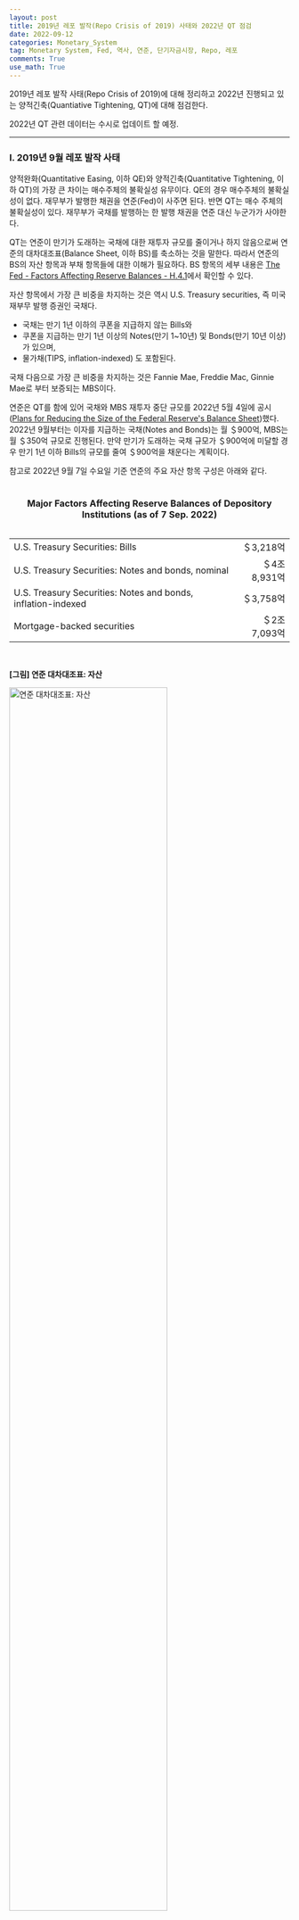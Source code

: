 ```yaml
---
layout: post
title: 2019년 레포 발작(Repo Crisis of 2019) 사태와 2022년 QT 점검
date: 2022-09-12
categories: Monetary_System
tag: Monetary System, Fed, 역사, 연준, 단기자금시장, Repo, 레포
comments: True
use_math: True
---
```


2019년 레포 발작 사태(Repo Crisis of 2019)에 대해 정리하고 2022년 진행되고 있는 양적긴축(Quantiative Tightening, QT)에 대해 점검한다. 

2022년 QT 관련 데이터는 수시로 업데이트 할 예정.

***

### Ⅰ. 2019년 9월 레포 발작 사태

양적완화(Quantitative Easing, 이하 QE)와 양적긴축(Quantitative Tightening, 이하 QT)의 가장 큰 차이는 매수주체의 불확실성 유무이다. QE의 경우 매수주체의 불확실성이 없다. 재무부가 발행한 채권을 연준(Fed)이 사주면 된다. 반면 QT는 매수 주체의 불확실성이 있다. 재무부가 국채를 발행하는 한 발행 채권을 연준 대신 누군가가 사야한다. 

QT는 연준이 만기가 도래하는 국채에 대한 재투자 규모를 줄이거나 하지 않음으로써 연준의 대차대조표(Balance Sheet, 이하 BS)를 축소하는 것을 말한다. 따라서 연준의 BS의 자산 항목과 부채 항목들에 대한 이해가 필요하다. BS 항목의 세부 내용은 [The Fed - Factors Affecting Reserve Balances - H.4.1](https://www.federalreserve.gov/releases/h41/)에서 확인할 수 있다. 

자산 항목에서 가장 큰 비중을 차지하는 것은 역시 U.S. Treasury securities, 즉 미국 재부무 발행 증권인 국채다.

- 국채는 만기 1년 이하의 쿠폰을 지급하지 않는 Bills와
- 쿠폰을 지급하는 만기 1년 이상의 Notes(만기 1~10년) 및 Bonds(만기 10년 이상)가 있으며,
- 물가채(TIPS, inflation-indexed) 도 포함된다. 

국채 다음으로 가장 큰 비중을 차지하는 것은 Fannie Mae, Freddie Mac, Ginnie Mae로 부터 보증되는 MBS이다. 

연준은 QT를 함에 있어 국채와 MBS 재투자 중단 규모를 2022년 5월 4일에 공시([Plans for Reducing the Size of the Federal Reserve's Balance Sheet](https://www.federalreserve.gov/newsevents/pressreleases/monetary20220504b.htm))했다. 2022년 9월부터는 이자를 지급하는 국채(Notes and Bonds)는 월 ＄900억, MBS는 월 ＄350억 규모로 진행된다. 만약 만기가 도래하는 국채 규모가 ＄900억에 미달할 경우 만기 1년 이하 Bills의 규모를 줄여 ＄900억을 채운다는 계획이다.

참고로 2022년 9월 7일 수요일 기준 연준의 주요 자산 항목 구성은 아래와 같다.

<table>
    <caption>
        <h4>
            Major Factors Affecting Reserve Balances of Depository Institutions (as of 7 Sep. 2022)
    	</h4>
    </caption>
    <colgroup>
        <col style="width:80%">
        <col style="width:20%">
    </colgroup>
    <tr style="background-color:white">
        <td>U.S. Treasury Securities: Bills</td> 
        <td style='text-align:right'>＄3,218억</td> 
    </tr>
    <tr style="background-color:white">
		<td>U.S. Treasury Securities: Notes and bonds, nominal</td> 
        <td style="text-align:right">＄4조 8,931억</td> 
    </tr>
    <tr style="background-color:white">
		<td>U.S. Treasury Securities: Notes and bonds, inflation-indexed</td> 
        <td style="text-align:right">＄3,758억</td> 
    </tr>
    <tr style="background-color:white">
		<td>Mortgage-backed securities</td> 
        <td style="text-align:right">＄2조 7,093억</td> 
    </tr>
</table>


<br>

<b>[그림] 연준 대차대조표: 자산</b>

<img src="/assets/images/BS_ASSET.png" width="75%" height="75%" title="연준 대차대조표: 자산"/>

<br>

이렇듯 QT를 진행함에 있어 BS내 자산은 어려울 것이 없으며 계획이 있다. 어렵고 문제를 만드는 것은 언제나 부채쪽 항목이다. (QT를 이야기하면서 부채 항목을 다루지 않는 사람이 있다면, 그 사람 말은 의심해야한다.)

연준도 은행이기 때문에 여타 은행들처럼 자본의 규모가 매우 작아 자산 규모와 부채 규모가 거의 비슷하다. 주요 부채 항목은 다음과 같다,

- Currency in Circulation: 시중에 돌아다니는 화폐로 시간이 흐름에 따라 증가하긴 하나 변화율은 미미해 중요성은 떨어진다.
- Reverse repurchase agreements: 역RP 혹은 RRP라고 불리며 해외 RRP와 국내 rRP가 있는데, 국내 역RP(Overnight RRP)의 규모와 중요성이 훨씬 크다.
- U.S. Treasury, General Account: TGA라고 불리며 재무부가 미래 재정으로 쓰기 위해 연준에 보관해둔 재무부 예금이다. 재정정책의 자원이 된다.
- Reserve Balances with Federal Reserve Banks: 지급준비금

2022년 9월 7일 수요일 기준 연준의 주요 부채 항목 구성은 아래와 같다.

<table>
    <caption>
        <h4>
            Major Factors Affecting Reserve Balances of Depository Institutions (as of 7 Sep, 2022)
    	</h4>
    </caption>
    <colgroup>
        <col style="width:80%">
        <col style="width:20%">
    </colgroup>
    <tr style="background-color:whitd">
        <td>Currency in circulation</td> 
        <td style='text-align:right'>＄2조 2,843억</td> 
    </tr>
    <tr style="background-color:white">
		<td>Reverse repurchase agreements</td> 
        <td style="text-align:right">＄2조 4,599억</td> 
    </tr>
    <tr style="background-color:white">
		<td>Deposits with F.R. Banks, other than reserve balances - U.S. Treasury, General Account</td> 
        <td style="text-align:right">＄5,829억</td> 
    </tr>
    <tr style="background-color:white">
		<td>Reserve balances with Federal Reserve Banks</td> 
        <td style="text-align:right">＄3조 2,713억</td> 
    </tr>
</table>

<br>

<b>[그림] 연준 대차대조표: 부채</b>

<img src="/assets/images/BS_LIABILITY.png" width="75%" height="75%" title="연준 대차대조표: 부채"/>

<br>

이전에는 크지 않았던 역RP 규모는 최근 ＄2.5조 에 달한다. 역RP 규모는 왜 이렇게 커진 것인가? 2021년 3월부터 재무부에서 코로나 대응을 위한 지원금으로 TGA를 풀어 재정지출을 늘렸다. 미국 은행들은 이미 상당한 규모의 예금을 보유중이기 때문에 부채만 늘어나는 예금을 더 확보할 이유가 별로 없다. 따라서 미국 가정으로 지급된 돈들은 은행 예금보다는 운용사의 MMF로 갔고, MMF의 단기국채 매입이 증가함에 따라 단기국채 금리가 0.00%에 가까워 지며 거래할 수 있는 단기 국채가 줄어들었다. 그러면서 갈곳을 잃은 MMF 자금이 ON RRP로 몰린 것이다.

<br>

<b>[그림] 1개월 T-bill 금리와 Interest Rate on Reserves</b>

<img src="/assets/images/WHY_LARGE_RRP.png" width="75%" height="75%" title="1개월 T-bill 금리와 Interest Rate on Reserves"/>

<br>

<b>[그림] Overnight RRP 금리와 T-Bill 금리, 그리고 Overnight RRP 잔액</b>

<img src="/assets/images/ON_RRP.png" width="75%" height="75%" title="Overnight RRP 금리와 T-Bill 금리, 그리고 Overnight RRP 잔액"/>

<br>

앞에서 이야기 했지만, 2022년 QT가 진행 과정에서 부채 항목 중 어떤 항목이 줄며 전체 BS규모가 줄어드는지가 중요하다. 만약 다른 부채 항목들 보다 지급준비금이 과도하게 줄어드면 2019년에 일어났던 레포 발작같은일이 재현될 수 있기 때문이다. 2019년 9월 일어났던 레포 발작 사태에 대해 좀 더 알아보자.

<br>

먼저 연준의 정책금리 시스템을 이해할 필요가 있다. 연준은 기존 Corridor System(공개시장조작)에서 Floor System(간접적 관리)으로 금리관리 체계를 바꾸었다. (뉴욕 연은 [자료: Corridors and Floors in Monetary Policy](https://libertystreeteconomics.newyorkfed.org/2012/04/corridors-and-floors-in-monetary-policy/)를 참고) 양적완화 이후 모든 은행들의 지급준비금이 풍족해지면서 "요구지준을 맞춰야 한다"는 개념이 사라졌다. 따라서 연준은 더 이상 공개시장조작으로 금리를 조절할 수 없게 되었다. 이에 연준은 새로운 금리관리 체계를 만들었는데 "금융기관간 차익거래를 유도해 연준의 정책 목표인 Effective Federal Funds Rate(EFFR)을 정책 범위 내에 머물게끔 하자"는 것이었다.

[2022년 7월 FOMC statement](https://www.federalreserve.gov/monetarypolicy/files/monetary20220727a1.pdf)의 p.3을 보면 

- The Board of Governors of the Federal Reserve System voted unanimously to raise  the interest rate paid on reserve balances to 2.4 percent, effective July 28, 2022
- Undertake open market operations as necessary to maintain the  federal funds rate in a target range of 2-1/4 to 2-1/2 percent.
- Conduct overnight reverse repurchase agreement operations at an  offering rate of 2.3 percent and with a per-counterparty limit of  $160 billion per day; the per-counterparty limit can be temporarily  increased at the discretion of the Chair.

라는 표현들이 나온다. 위에서부터 주요 내용은

1. Reserve Balance에 적용되는 금리를 2.4%로 인상한다.
2. 공개시장조작을 통해 연준 금리를 2.25% ~ 2.50% 내에서 머물도록 한다.
3. 금리 2.3%의 Overnight RRP를 운영한다.

흔히 언론에서 말하는 기준금리 2.25%~2.50%는 두 번째에 해당하는 내용이고, 실제로는 Reserve Balance에 적용되는 금리와 Overnight RRP 금리를 조절한다. 따라서 Reserve Balance에 적용되는 금리는 무엇이고, Overnight RRP 금리는 무엇인지 먼저 이해해야 한다.

아래 내용은 삼성선물 최서영 이코노미스트의 《연준 정책체계 변화와 단기자금시장 A to Z(2019.10.29)》를 참고했다. (buyside로 가셨는지 더 이상 글을 쓰시지 않는 것 같아 아쉽다.)

1. 양적완화 이후 예금기관의 지준 수요는 "요구 지급준비금을 맞추기 위한 수요"가 아니라 "고유동자산의 한 형태로 초과지준을 보유하고자 하는 수요"를 의미한다. Interest on Reserves(IORB)는 '예금기관'이 연준에 예치한 지급준비금에 적용받는 금리이다. 예금기관이 아닌 다른 금융기관은 지준이 없으므로 이 금리를 적용받을 수 없다.
2. 연방실효금리(Effective Federal Funds Rate, EFFR)는 금융기관간 무담보 거래에 적용되는 이자이며, 금융기관끼리 주고받는 금리이므로 신용위험이 존재한다. 연준의 정책 금리의 대상이다. 
3. Overnight Reverse Repo (ON RRP) Rate는 예금기관과 여타 금융기관이 연준으로부터 신용위험이 없는 미국채를 담보로 맡기고 돈을 빌릴 때 적용되는 금리이며, 모든 금리의 하단 역할을 하게 된다. 언제든 적용 받을 수 있는 금리이므로 이 금리 아래로는 거래 유인이 없다.

연방주택은행(Federal Home Loan Bank, 이하 FHLB)는 단기자금시장 내 중요한 거래 주체이다. [Federal Home Loan Bank (FHLB) System Definition (investopedia.com)](https://www.investopedia.com/terms/f/fhlb.asp) FHLB는 미국 전역에 걸친 11개의 지역 은행 연합인데, 다른 은행들과 대출자에게 주택 구입, 인프라, 경제 개발 및 기타 개인 및 커뮤니티 필요에 필요한 자금을 공급한다.

기존 연준의 의도는 금융기관간 무담보 금리인 EFFR(목표금리)이 대부분 금융기관이 적용 받을 수 있는 O/N RRP 를 하단으로, 예금기관만 적용 받을 수 있는 IORB를 상단으로 거래되게끔 유도했다. 즉, 주요 자금 공급처 역할을 했던 FHLB 는 연준으로부터 받을 수 있는 O/N RRP 에 비해 높은 금리인 EFFR 로 자금을 공급할 의향이 있었을 것이며 IOER 금리를 수취할 수 있는 예금기관은 그보다 낮은 EFFR 금리로 자금을 빌릴 의향이 있었을 것이다.

- ON RRP < EFFR: HFLB는 ON RRP 금리로 돈을 빌려서 EFFR로 예금기관에 대출해준다.
- EFFR < IORB: 예금기관이 FHLB 등으로부터 EFFR로 돈을 빌려 지준의 형태로 연준에 예치할 수 있다. (지준은 예금기관만 갖고 있다.) 

<br>

(1) 초반 - 안정적이었던 IORB > EFFR > RRP 의 매커니즘

연준의 간접적 금리관리는 2017 년까지 순조롭게 진행되었다. FHLB와 예금기관간 차익거래는 활발히 일어났으며 EFFR 은 연준이 의도한 상하단 사이에 안정적으로 머물렀다.

예금기관은 연준에 돈을 예치할 경우 IORB 금리를 적용받을 수 있기 때문에 만약 예금기관간 무담보 거래가 많이 일어났다면 이 때 금리는 IORB 보다 높게 형성되었겠지만, 모든 은행에 지준이 충분했기 때문에 예금기관간 거래는 거의 발생하지 않았다.

<br>

(2) 중반 - FHLB, 담보 시장으로 이동 & 일부 소형은행의 지준 확충 시작

2018년즈음 EFFR 에 조금씩 상승압력이 나타나기 시작했다. 여기에는 두 가지 배경이 있다. 첫째, 미국 국채 발행, 특히 T-bill 발행 급증이었다. 재무부는 국채 발행 시 프라이머리딜러(Primary Dealer, PD)에 국채를 넘기고 PD 는 국채를 최종 국채 수요자인 금융기관에 넘기는 중간 역할을 한다. 하지만 약 2년간 T-bill 발행량이 급증해 물량을 금융기관에 전달하기까지의 시간이 길어지면서, 넘기지 못한 국채를 담보로 돈을 빌리고자 하는(Repo 거래를 의미) PD의 자금수요가 증가했다. 그 과정에서 2018년 즈음 담보금리(Repo rate)는 무담보금리(EFFR)를 상회하기 시작했다.

이후, 예금기관에 무담보금리(EFFR)로 자금을 공급해 온 FHLB 는 더 높은 금리를 주는 담보시장(Repo)으로 이동했다. 이렇게 무담보 시장이 얇아지기 시작한 시기에, 연준은 재투자 중단을 통해 자산 규모를 줄여가기 시작했으며 예금기관 지준도 줄어들기 시작했다. 그 과정에서, 일부 소형 은행들이 지준 부족을 느끼기 시작하면서 지준 확충에 나서기 시작했다. 

FHLB가 무담보 시장에서 빠져나간 만큼, 이때부터 은행간 무담보 거래도 발생하기 시작했는데, 앞서 언급했듯 은행간 거래가 시작되는 시기부터 EFFR에는 상승 압력이 나타날 수 밖에 없다. IORB 보다 금리가 높아야 은행들이 자금을 공급할 의향이 생기기 때문이다. 

다만 은행간 지준 거래는 연준이 예상했던 시기보다 상당히 빠르게 나타났는데, 이는 대형은행에 지준 쏠림 현상이 상당히 강했기 때문이다. 2018년 초 연준의 총
지준 공급량은 충분했다. 하지만 당시부터 은행들간 지준거래가 발생했다는 것은 지급준비금의 배분이 비효율적이었음을 의미한다. 대형은행에는 필요 이상의 지준이 예치되어 있었던 반면 중소형 은행들에는 상대적으로 부족했던 셈이다. 따라서 EFFR이 기준금리의 실질적 상단 역할을 하던 IORB를 상회하였다.

<br>

<b>[그림] Floor System: 연준이 결정하는 금리들과 EFFR, Treasury REPO(SOFR): 2018-19</b>

<img src="/assets/images/FLOOR_SYSTEM(2018-19).png" width="75%" height="75%" title="Overnight RRP 금리와 T-Bill 금리, 그리고 Overnight RRP 잔액"/>

<br>

연준은 예금기관간 거래에 적용되는 EFFR이 ON RRP(하단)와 IORB(상단) 사이에서 움직이게 하는게 목표인데, EFFR이 IORB를 벗어난 것이다. 이런 현상이 발생하면 연준의 통화정책에 대한 신뢰도가 훼손되기 때문에 이런 상황은 연준에게 매우 반갑지 않은 상황이다.

<br>

(3) 후반 – 대형은행과 소형은행 사이에 비효율적으로 배분된 지준이 야기한 문제

마지막 세 번째 국면은, 예금기관 중 자금수요(지준수요)가 자금공급(지준공급)을 넘어서면서 단기자금시장 경색이 발현된 국면이다. 만일 예금기관간 거래가 지속되면서 EFFR 이 IOER 을 가끔씩 상회했다 하더라도 지준이 남는 예금기관과 지준을 필요로 하는 예금기관간 거래가 잘 유지되었다면 단기자금시장 금리 급등은 발생하지 않았을 것이다. 그리고 연준은 지금의 은행간 거래 국면이 당분간은 부드럽게 지속될 것으로 예상했었다. 

앞서 언급했듯, 예금기관에게 지준의 의미는 과거 “예금 대비 필수로 보유해야 하는 자산”에서 “현금, 국채 등과 같은 고유동자산([High Quality Liquid Assets](https://www.bis.org/basel_framework/chapter/LCR/30.htm), 이하 HQLA) 중 하나”로 변했던 만큼 연준은 새로운 지준 수요를 측정하기 위해 1 년에 2 번 서베이를 단행해왔다.

서베이에서 연준은 각 은행에게 LCLoR 을 묻는다. LCLoR(Lowest Comfortable Level of Reserve)이란, 각 은행이 편안하게 느끼는 지준의 최소 레벨을 의미한다. 즉, 개별 은행의 지준이 LCLoR 수준을 하회하게 되면 그 은행은 지준 확충에 나서게 된다. 여기에서의 LCLoR 은 요구지준 금액과 다르다. 과거와 달리 예금기관이 지준을 보유할 때의 긍정적 유인이 새롭게 생겨났기 때문이다. 금융위기 이후, 건전성 규제 강화로 인해 예금기관은 필수적으로 보유해야 하는 고유동자산(HQLA) 규모를 증가시켜야 했다. 그리고 현재 지준은 은행들에게 국채보다 더 선호되는 “고유동자산”이 되었다. 그 이유는

(1) 과거와 달리 연준이 지준에 금리(IORB)를 주기 시작하면서 지준 보유에 따른 기회비용이 없다.

IORB는 연준의 기준금리 상단 역할을 하며, 단기 국채(1개월 T-bill) 보다 높은 금리를 제공한다. 그렇다면 IORB보다 더 높은 금리를 제공하면 만기가 더 긴 국채를 보유하면 이자수익을 늘릴 수 있지만, 국채는 시가평가(mark to market) 대상인 반면 지급준비금은 이자 수익만 쌓인다. 따라서 만기가 긴, 듀레이션이 긴 채권일수록 IORB보다 훨씬 높은 금리를 제공해야만 시중은행은 보유 매력을 느끼게 된다.

(2) 지준에는 국채가 가지고 있는 유동화 리스크도 없기 때문이다.

2008년 GFC 이후 규제가 강화되며 GSIB(Global Systemically Important Banks)들, 즉 국제 금융상의 주요 은행들은 HQLA을 많이 보유해야 했다. 이 때 지급준비금은 좋은 자산이다.  스트레스 테스트 시, 국채는 유동화 리스크 때문에 헤어컷(자산의 시장 가격과 담보 가치의 차이)이 발생하지만 지준은 연준에 맡긴 자금이므로 헤어컷이없다. 국채보다 지준을 보유하는 것이 여러모로 유리한 셈이다.

은행들 LCLoR 의 합은 현재 전체 지준공급의 약 57%에 불과하다. 이는 절대적 지준 공급량 자체가 문제가 아닐 수 있음을 의미한다. 그보다, 연준이 어려움을 겪었던 이유는 일부 대형은행들이 편하게 느끼는(LCLoR) 양보다 훨씬 더 많은 지준을 보유한 채 시장에 풀지 않고 있기 때문이라 볼 수 있다.

<br>

요약하자면, 2019년 미국 단기자금시장과 지준 문제는 단순히 절대적 지준공급이 부족해서 생긴 현상이라고만 보기 어렵다. 그에 더해, 예금기관의 단기자금 배분이 비효율적으로 이루어진 것도 문제의 배경이다. 대형 예금기관의 지준 보유 비율이 지나치게 높은 상황이 지금의 환경을 만든 것이다. 그리고 대형 은행들이 지준을 많이 보유하는 이유는 “효율적 유동성 관리” 측면에서 지준이 이점을 가지고 있기 때문이다.

연준은 금융시장이 정상적으로 운영되는데 필요한 최소한의 지급준비금 규모를 명목 GDP의 8% 정도라고 여기는 것 같다. 이에 대해서는 [《NY Fed - Open Market Operations During 2021》](https://www.newyorkfed.org/medialibrary/media/markets/omo/omo2021-pdf.pdf)의 46페이지에 명시되어 있다.

<br>

<br>

### Ⅱ. QT로 연준 BS이 감소할 때 상황별 대차대조표 변화

2022년 9월 현재 중요한 것은 지급준비금은 매우 좋은 HQLA여서 적정 수준을 추정하기 어렵다는 것이다. QT가 지속될수록 지급준비금은 감소할 수 있고, 그렇다면 2019년 레포 발작같은 일이 다시 한 번 발생할 수 있다. 그렇다면 QT를 일시적으로 중단해야 할 수도 있다. 하지만 부채 항목 중 지급준비금 대신 역RP 혹은 TGA가 감소한다면 지급준비금 부족 사태는 한동안 일어나지 않을 수도 있다. QT 과정에서 각 주체별 대차대조표 변화에는 다양한 시나리오가 가능하다.

<br>

<b>상황 1. 재무부가 국채를 재발행 하지 않을 경우</b>

<table>
    <colgroup>
        <col style="width:24%">
        <col style="width:24%">
        <col style="width:4%">
        <col style="width:24%">
        <col style="width:24%">
    </colgroup>
    <tr style="background-color:lightgray">
        <td style="text-align:center" colspan=2><b>Fed</b></td> 
        <td style="background-color:white"></td>
        <td style="text-align:center" colspan=2><b>Treasury</b></td> 
    </tr>
    <tr style="background-color:white">
        <td style="text-align:center">Asset</td>
        <td style="text-align:center">Liability</td>
        <td></td>
        <td style="text-align:center">Asset</td>
        <td style="text-align:center">Liability</td>
    </tr>
    <tr style="background-color:white">
        <td style="text-align:center">↓ UST</td>
        <td style="text-align:center">↓ TGA</td>
        <td></td>
        <td style="text-align:center">↓ TGA</td>
        <td style="text-align:center">↓ UST</td>
    </tr>
</table>

<br>



<b>상황 2. 재무부가 국채를 재발행 하고, 그것을 연준이 아닌 시중은행이 매입할 경우</b>

<table>
    <colgroup>
        <col style="width:24%">
        <col style="width:24%">
        <col style="width:4%">
        <col style="width:24%">
        <col style="width:24%">
    </colgroup>
    <tr style="background-color:lightgray">
        <td style="text-align:center" colspan=2><b>Fed</b></td> 
        <td style="background-color:white"></td>
        <td style="text-align:center" colspan=2><b>Banks</b></td> 
    </tr>
    <tr style="background-color:white">
        <td style="text-align:center">Asset</td>
        <td style="text-align:center">Liability</td>
        <td></td>
        <td style="text-align:center">Asset</td>
        <td style="text-align:center">Liability</td>
    </tr>
    <tr style="background-color:white">
		<td style="text-align:center">↓ UST</td>
        <td style="text-align:center">↓ Reserve</td>
        <td></td>
        <td style="text-align:center">↑ UST</td>
        <td style="text-align:center"></td>
    </tr>
    <tr style="background-color:white">
		<td style="text-align:center"></td>
        <td style="text-align:center"></td>
        <td></td>
        <td style="text-align:center">↓ Reserve</td>
        <td style="text-align:center"></td>
    </tr>
</table>


<br>



<b>상황 3. 재무부가 국채를 재발행 하고, 그것을 연준이 아닌 MMF가 매입할 경우</b>

<table>
    <colgroup>
        <col style="width:24%">
        <col style="width:24%">
        <col style="width:4%">
        <col style="width:24%">
        <col style="width:24%">
    </colgroup>
    <tr style="background-color:lightgray">
        <td style="text-align:center" colspan=2><b>Fed</b></td> 
        <td style="background-color:white"></td>
        <td style="text-align:center" colspan=2><b>Money Funds</b></b></td> 
    </tr>
    <tr style="background-color:white">
        <td style="text-align:center">Asset</td>
        <td style="text-align:center">Liability</td>
        <td></td>
        <td style="text-align:center">Asset</td>
        <td style="text-align:center">Liability</td>
    </tr>
    <tr style="background-color:white">
		<td style="text-align:center">↓ UST</td>
        <td style="text-align:center">↓ RRP</td>
        <td></td>
        <td style="text-align:center">↑ UST</td>
        <td style="text-align:center"></td>
    </tr>    
    <tr style="background-color:white">
		<td style="text-align:center"></td>
        <td style="text-align:center"></td>
        <td></td>
        <td style="text-align:center">↓ RRP</td>
        <td style="text-align:center"></td>
    </tr>
</table>

<br>



<b>상황 4. 재무부가 국채를 재발행 하고, 그것을 연준이 아닌 예금자가 매입할 경우</b>

<table>
    <colgroup>
        <col style="width:16%">
        <col style="width:16%">
        <col style="width:2%">
        <col style="width:16%">
        <col style="width:16%">
        <col style="width:2%">
        <col style="width:16%">
        <col style="width:16%">
    </colgroup>
    <tr style="background-color:lightgray">
        <td style="text-align:center" colspan=2><b>Fed</b></td> 
        <td style="background-color:white"></td>
        <td style="text-align:center" colspan=2><b>Banks</b></td> 
        <td style="background-color:white"></td>
        <td style="text-align:center" colspan=2><b>Depositors</b></td> 
    </tr>
    <tr style="background-color:white">
        <td style="text-align:center">Asset</td>
        <td style="text-align:center">Liability</td>
        <td></td>
        <td style="text-align:center">Asset</td>
        <td style="text-align:center">Liability</td>
        <td></td>
        <td style="text-align:center">Asset</td>
        <td style="text-align:center">Liability</td>
    </tr>
    <tr style="background-color:white">
        <td style="text-align:center">↓ UST</td>
        <td style="text-align:center">↓ Reserves</td>
        <td></td>
        <td style="text-align:center">↓ Reserves</td>
        <td style="text-align:center">↓ Deposits</td>
        <td></td>
        <td style="text-align:center">↑ UST</td>
        <td style="text-align:center"></td>
    </tr>
    <tr style="background-color:white">
        <td style="text-align:center"></td>
        <td style="text-align:center"></td>
        <td></td>
        <td style="text-align:center"></td>
        <td style="text-align:center"></td>
        <td></td>
        <td style="text-align:center">↓ Deposits</td>
        <td style="text-align:center"></td>
    </tr>
</table>


<br>

<b>상황 5. 재무부가 국채를 재발행하고, 그것을 연준이 아닌 MMF 투자자가 MMF를 헐어서 매입할 경우</b>

<table>
    <colgroup>
        <col style="width:16%">
        <col style="width:16%">
        <col style="width:2%">
        <col style="width:16%">
        <col style="width:16%">
        <col style="width:2%">
        <col style="width:16%">
        <col style="width:16%">
    </colgroup>
    <tr style="background-color:lightgray">
        <td style="text-align:center" colspan=2><b>Fed</b></td> 
        <td style="background-color:white"></td>
        <td style="text-align:center" colspan=2><b>Money Funds</b></td> 
        <td style="background-color:white"></td>
        <td style="text-align:center" colspan=2><b>MMF Investor</b></td> 
    </tr>
    <tr style="background-color:white">
        <td style="text-align:center">Asset</td>
        <td style="text-align:center">Liability</td>
        <td></td>
        <td style="text-align:center">Asset</td>
        <td style="text-align:center">Liability</td>
        <td></td>
        <td style="text-align:center">Asset</td>
        <td style="text-align:center">Liability</td>
    </tr>
    <tr style="background-color:white">
        <td style="text-align:center">↓ UST</td>
        <td style="text-align:center">↓ RRP</td>
        <td></td>
        <td style="text-align:center">↓ RRP</td>
        <td style="text-align:center">↓ MMF shares</td>
        <td></td>
        <td style="text-align:center">↑ UST</td>
        <td style="text-align:center"></td>
    </tr>
    <tr style="background-color:white">
        <td style="text-align:center"></td>
        <td style="text-align:center"></td>
        <td></td>
        <td style="text-align:center"></td>
        <td style="text-align:center"></td>
        <td></td>
        <td style="text-align:center">↓ MMF shares</td>
        <td style="text-align:center"></td>
    </tr>
</table>

<br>

***

(아래 내용은 [The Reserve Gap - Fed Guy](https://fedguy.com/the-reserve-gap/)를 참고함)

2022년 9월 7일 기준 약 ＄2.5조에 달하는 역RP가 감소한다면 QT에 따른 지급준비금 문제가 발생하지 않을 수도 있다. 역RP가 원활히 감소하고 지급준비금이 유지되거나 증가하기 위해서는 재무부의 Buybacks 혹은 SLR 규제에 대한 조정이 필요할 것이다. 

QT 경로는 연준이 제어할 수 있는 것이 아니며 선제적으로 예측할 수도 없다. 연준은 지급준비금을 GDP의 8% 수준인 ＄2조 이상으로 유지하면서 BS 규모를 축소하고자 한다. 이 때 GDP의 8% 수준은 레포 발작 등 없이 금융 시스템이 정상적으로 작동하기 위한 규모이다. 이론적으로는 시중은행으로부터 유동성을 흡수하기 보다는, 즉 지급준비금을 줄이기 보다는 역RP에 있는 ＄2조를 줄이는 것이 가능하다. 그러나 연준은 만기가 도래하는 국채에 대한 재투자 규모를 줄임으로써 전체 유동성 규모를 줄일 수 있는 것이지, 유동성의 출처를 조절할 수는 없다. 따라서 QT가 종료되기 전에 지급준비금이 연준의 목표로 하는 명목 GDP의 8% 수준 이하로 빠르게 감소할 수도 있다.

역RP 자금으로 재무부가 발행하는 만기 1년 이상의 Coupon 채권(Notes and Bonds)을 매입하는 경우는 두 가지가 있다.

<b> 상황 A. 레포(repo) 시장에서 자금을 조달하여 레버리지를 일으켜 국채를 매입 (헤지펀드) </b>

<table>
    <colgroup>
        <col style="width:16%">
        <col style="width:16%">
        <col style="width:2%">
        <col style="width:16%">
        <col style="width:16%">
        <col style="width:2%">
        <col style="width:16%">
        <col style="width:16%">
    </colgroup>
    <tr style="background-color:lightgray">
        <td style="text-align:center" colspan=2><b>Fed</b></td> 
        <td style="background-color:white"></td>
        <td style="text-align:center" colspan=2><b>Money Market Funds</b></td> 
        <td style="background-color:white"></td>
        <td style="text-align:center" colspan=2><b>Hedge Fund</b></td> 
    </tr>
    <tr style="background-color:white">
        <td style="text-align:center">Asset</td>
        <td style="text-align:center">Liability</td>
        <td></td>
        <td style="text-align:center">Asset</td>
        <td style="text-align:center">Liability</td>
        <td></td>
        <td style="text-align:center">Asset</td>
        <td style="text-align:center">Liability</td>
    </tr>
    <tr style="background-color:white">
        <td style="text-align:center">↓ UST</td>
        <td style="text-align:center">↓ RRP</td>
        <td></td>
        <td style="text-align:center">↓ RRP</td>
        <td style="text-align:center"> </td>
        <td></td>
        <td style="text-align:center">↑ UST</td>
        <td style="text-align:center">↑ Repo Loan</td>
    </tr>
    <tr style="background-color:white">
        <td style="text-align:center"></td>
        <td style="text-align:center"></td>
        <td></td>
        <td style="text-align:center">↑ Repo Loan to HF</td>
        <td style="text-align:center"></td>
        <td></td>
        <td style="text-align:center"></td>
        <td style="text-align:center"></td>
    </tr>
</table>

이 경우 연준의 대차대조표 규모는 감소하고, 헤지펀드의 대차대조표 규모는 증가하지만 MMF 대차대조표 크기는 변화가 없다.

<b>상황 B. MMF 투자자가 MMF를 헐어서 국채를 매입 (위 상황 5)</b>

<table>
    <colgroup>
        <col style="width:16%">
        <col style="width:16%">
        <col style="width:2%">
        <col style="width:16%">
        <col style="width:16%">
        <col style="width:2%">
        <col style="width:16%">
        <col style="width:16%">
    </colgroup>
    <tr style="background-color:lightgray">
        <td style="text-align:center" colspan=2><b>Fed</b></td> 
        <td style="background-color:white"></td>
        <td style="text-align:center" colspan=2><b>Money Funds</b></td> 
        <td style="background-color:white"></td>
        <td style="text-align:center" colspan=2><b>MMF Investor</b></td> 
    </tr>
    <tr style="background-color:white">
        <td style="text-align:center">Asset</td>
        <td style="text-align:center">Liability</td>
        <td></td>
        <td style="text-align:center">Asset</td>
        <td style="text-align:center">Liability</td>
        <td></td>
        <td style="text-align:center">Asset</td>
        <td style="text-align:center">Liability</td>
    </tr>
    <tr style="background-color:white">
        <td style="text-align:center">↓ UST</td>
        <td style="text-align:center">↓ RRP</td>
        <td></td>
        <td style="text-align:center">↓ RRP</td>
        <td style="text-align:center">↓ MMF shares</td>
        <td></td>
        <td style="text-align:center">↑ UST</td>
        <td style="text-align:center"></td>
    </tr>
    <tr style="background-color:white">
        <td style="text-align:center"></td>
        <td style="text-align:center"></td>
        <td></td>
        <td style="text-align:center"></td>
        <td style="text-align:center"></td>
        <td></td>
        <td style="text-align:center">↓ MMF shares</td>
        <td style="text-align:center"></td>
    </tr>
</table>

<br>

최악의 상황 중 하나는 QT로 인해 역RP 잔액은 증가하면서 은행 지급준비금은 빠르게 감소하는 상황이다. 만약 국채 발행분을 레포 시장에서 자금을 조달해 레버리지를 활용해 투자하는 헤지펀드가 매입하기 보다는 현금 투자자가 신규로 발행되는 국채를 매입할 경우 이러한 상황은 발생할 수 있다.

<b>상황 C. 예금을 헐어서 국채를 매입할 경우 (위 상황 4)</b>

<table>
    <colgroup>
        <col style="width:16%">
        <col style="width:16%">
        <col style="width:2%">
        <col style="width:16%">
        <col style="width:16%">
        <col style="width:2%">
        <col style="width:16%">
        <col style="width:16%">
    </colgroup>
    <tr style="background-color:lightgray">
        <td style="text-align:center" colspan=2><b>Fed</b></td> 
        <td style="background-color:white"></td>
        <td style="text-align:center" colspan=2><b>Banks</b></td> 
        <td style="background-color:white"></td>
        <td style="text-align:center" colspan=2><b>Depositors</b></td> 
    </tr>
    <tr style="background-color:white">
        <td style="text-align:center">Asset</td>
        <td style="text-align:center">Liability</td>
        <td></td>
        <td style="text-align:center">Asset</td>
        <td style="text-align:center">Liability</td>
        <td></td>
        <td style="text-align:center">Asset</td>
        <td style="text-align:center">Liability</td>
    </tr>
    <tr style="background-color:white">
        <td style="text-align:center">↓ UST</td>
        <td style="text-align:center">↓ Reserves</td>
        <td></td>
        <td style="text-align:center">↓ Reserves</td>
        <td style="text-align:center">↓ Deposits</td>
        <td></td>
        <td style="text-align:center">↑ UST</td>
        <td style="text-align:center"></td>
    </tr>
    <tr style="background-color:white">
        <td style="text-align:center"></td>
        <td style="text-align:center"></td>
        <td></td>
        <td style="text-align:center"></td>
        <td style="text-align:center"></td>
        <td></td>
        <td style="text-align:center">↓ Deposits</td>
        <td style="text-align:center"></td>
    </tr>
</table>

<br>투자자들이 RRP 금리가 높아 은행 예금을 MMF로 옮길 경우 QT와 무관하게 RRP의 증가는 지급준비금을 줄일 수 있다. 운이 없다면 2022년 9월 기준 ＄3.2조 규모의 지급준비금은 ＄2.0조 규모로 빠르게 감소할 수도 있다.

<br>

재무부가 만기 1년 미만 T-bill을 발행하여 만기 1년 이상 Coupon 국채들을 매입하는 Buyback을 시행할 경우 RRP 잔고를 줄이며 지급준비급 규모를 유지하거나 늘릴 수도 있다.

재무부가 발행한 T-bill을 민간이 사는 경우 각 주체들의 대차대조표 변화는 다음과 같다.

<b>상황 D. 재무부가 발행한 T-bill을 MMF가 사는 경우</b>

<table>
    <colgroup>
        <col style="width:24%">
        <col style="width:24%">
        <col style="width:4%">
        <col style="width:24%">
        <col style="width:24%">
    </colgroup>
    <tr style="background-color:lightgray">
        <td style="text-align:center" colspan=2><b>Money Market Fund</b></td> 
        <td style="background-color:white"></td>
        <td style="text-align:center" colspan=2><b>Investor</b></td> 
    </tr>
    <tr style="background-color:white">
        <td style="text-align:center">Asset</td>
        <td style="text-align:center">Liability</td>
        <td></td>
        <td style="text-align:center">Asset</td>
        <td style="text-align:center">Liability</td>
    </tr>
    <tr style="background-color:white">
		<td style="text-align:center">↓ RRP</td>
        <td style="text-align:center"></td>
        <td></td>
        <td style="text-align:center">↓ Old UST</td>
        <td style="text-align:center"></td>
    </tr>    
    <tr style="background-color:white">
		<td style="text-align:center">↑ T-Bills</td>
        <td style="text-align:center"></td>
        <td></td>
        <td style="text-align:center">↑ Deposits</td>
        <td style="text-align:center"></td>
    </tr>
	<tr>
        <td></td>
        <td></td>
        <td></td>
        <td></td>
        <td></td>
	</tr>
    <tr style="background-color:lightgray">
        <td style="text-align:center" colspan=2><b>Commercial Bank</b></td> 
        <td style="background-color:white"></td>
        <td style="text-align:center" colspan=2><b>Federal Reserve</b></td> 
    </tr>
    <tr style="background-color:white">
        <td style="text-align:center">Asset</td>
        <td style="text-align:center">Liability</td>
        <td></td>
        <td style="text-align:center">Asset</td>
        <td style="text-align:center">Liability</td>
    </tr>
    <tr style="background-color:white">
		<td style="text-align:center">↑ Reserves</td>
        <td style="text-align:center">↑ Deposits to Investor</td>
        <td></td>
        <td style="text-align:center"></td>
        <td style="text-align:center">↓ RRP</td>
    </tr>    
    <tr style="background-color:white">
		<td style="text-align:center"></td>
        <td style="text-align:center"></td>
        <td></td>
        <td style="text-align:center"></td>
        <td style="text-align:center">↑ Reserves to Bank</td>
    </tr>
</table>

- MMF는 자금을 RRP를 꺼내 T-bill에 투자한다.
- 투자자는 갖고 있던 Coupon을 팔고 은행 계좌의 예금 형태로 돈을 받는다.
- 상업은행은 투자자를 대신해 재무부와 Coupon 거래를 하고, 그것을 투자자에게 예금으로 돌려준다.
- 결과적으로 연준 부채항목 중 RRP는 (TGA를 거쳐) 지급준비금으로 바뀐다.

***

<br>

Charting 관련 Python에서 Fred API를 이용해 데이터를 받고 정리하는 코드

```python
from fredapi import Fred
fred = Fred(api_key='XXXXXXX')
save_dir = r'C:XXXXXXX'
import pandas as pd
import matplotlib.pyplot as plt
import matplotlib.dates as mdates


# Balance Sheet: Assets
UST_BILLS = 'WSHOBL'
UST_NOTES_BONDS = 'WSHONBNL'
UST_INFLATION_INDEXED = 'WSHONBIIL'
MBS  = "WSHOMCB"

df_bs_asset = {}
df_bs_asset['UST: Bills'] = fred.get_series(UST_BILLS)
df_bs_asset['UST: Notes and Bonds'] = fred.get_series(UST_NOTES_BONDS)
df_bs_asset['UST: Inflaion-Indexed'] = fred.get_series(UST_INFLATION_INDEXED)
df_bs_asset['MBS'] = fred.get_series(MBS)
df_bs_asset = pd.DataFrame(df_bs_asset)


# Balance Sheet: Liabilities
CURRENCY = "WCICL"
REVERSE_REPO = "WLRRAL"
TGA = "WDTGAL"
RESERVE_BALANCE = "WRBWFRBL"

df_bs_liability = {}
df_bs_liability['Currency in Circulation'] = fred.get_series(CURRENCY)
df_bs_liability['RRP'] = fred.get_series(REVERSE_REPO)
df_bs_liability['TGA'] = fred.get_series(TGA)
df_bs_liability['RESERVE Balance'] = fred.get_series(RESERVE_BALANCE)
df_bs_liability = pd.DataFrame(df_bs_liability)


# Large RRP
UST_1M = 'DGS1MO'
IOER = 'IOER'
IORB = 'IORB'

df_large_rrp = {}
df_large_rrp['1M T-bill yields'] = fred.get_series(UST_1M)
df_large_rrp['IOER'] = fred.get_series(IOER)
df_large_rrp['IORB'] = fred.get_series(IORB)
df_large_rrp = pd.DataFrame(df_large_rrp)


# Overnight RRP
ON_RRP_RATE = 'RRPONTSYAWARD'
ON_RRP_SIZE = 'RRPONTSYD'
TBILL_4W_RATE = 'DTB4WK'
TBILL_3M_RATE = 'DTB3'

df_on_rrp = {}
df_on_rrp['ON RRP Rate'] = fred.get_series(ON_RRP_RATE)
df_on_rrp['ON RRP Size'] = fred.get_series(ON_RRP_SIZE)
df_on_rrp['T-Bill Rate: 4W'] = fred.get_series(TBILL_4W_RATE)
df_on_rrp['T-Bill Rate: 3M'] = fred.get_series(TBILL_3M_RATE)
df_on_rrp = pd.DataFrame(df_on_rrp)


# Floor System
EFFR = "EFFR"
SOFR = "SOFR"

df_floor = {}
df_floor['RRP (Lower Bound)'] = fred.get_series(ON_RRP_RATE)
df_floor['IOER (Upper Bound)'] = fred.get_series(IOER)
df_floor['IORB (Upper Bound)'] = fred.get_series(IORB)
df_floor['EFFR'] = fred.get_series(EFFR)
df_floor['SOFR'] = fred.get_series(SOFR)
df_floor = pd.DataFrame(df_floor)

```










